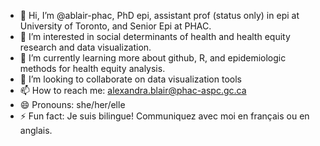 - 👋 Hi, I’m @ablair-phac, PhD epi, assistant prof (status only) in epi at University of Toronto, and Senior Epi at PHAC.
- 👀 I’m interested in social determinants of health and health equity research and data visualization.
- 🌱 I’m currently learning more about github, R, and epidemiologic methods for health equity analysis.
- 💞️ I’m looking to collaborate on data visualization tools
- 📫 How to reach me: alexandra.blair@phac-aspc.gc.ca
- 😄 Pronouns: she/her/elle
- ⚡ Fun fact: Je suis bilingue! Communiquez avec moi en français ou en anglais.

<!---
ablair-phac/ablair-phac is a ✨ special ✨ repository because its `README.md` (this file) appears on your GitHub profile.
You can click the Preview link to take a look at your changes.
--->
